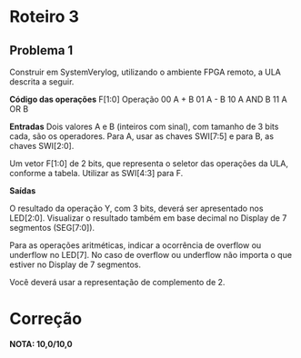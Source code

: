 # Roteiro 3

## Problema 1
Construir em SystemVerylog, utilizando o ambiente FPGA remoto, a ULA descrita a seguir.

**Código das operações**
F[1:0]	Operação
00	A + B
01	A - B
10	A AND B
11	A OR B

**Entradas**
Dois valores A e B (inteiros com sinal), com tamanho de 3 bits cada, são os operadores. Para A, usar as chaves SWI[7:5] e para B, as chaves SWI[2:0].

Um vetor F[1:0] de 2 bits, que representa o seletor das operações da ULA, conforme a tabela. Utilizar as SWI[4:3] para F.

**Saídas**

O resultado da operação Y, com 3 bits, deverá ser apresentado nos LED[2:0]. Visualizar o resultado também em base decimal no Display de 7 segmentos (SEG[7:0]).

Para as operações aritméticas, indicar a ocorrência de overflow ou underflow no LED[7]. No caso de overflow ou underflow não importa o que estiver no Display de 7 segmentos.

Você deverá usar a representação de complemento de 2.

# Correção

**NOTA: 10,0/10,0**